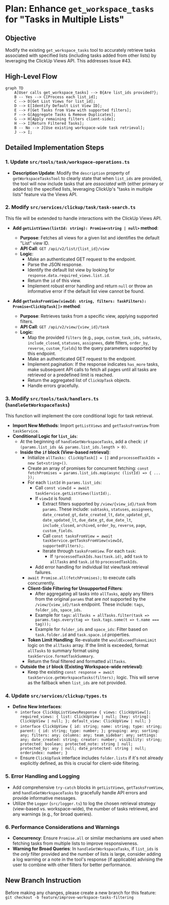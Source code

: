 # Plan: Enhance `get_workspace_tasks` for "Tasks in Multiple Lists"

## Objective
Modify the existing `get_workspace_tasks` tool to accurately retrieve tasks associated with specified lists (including tasks added from other lists) by leveraging the ClickUp Views API. This addresses Issue #43.

## High-Level Flow

```mermaid
graph TD
    A[User calls get_workspace_tasks] --> B{Are list_ids provided?};
    B -- Yes --> C[Process each list_id];
    C --> D[Get List Views for list_id];
    D --> E[Identify Default List View ID];
    E --> F[Get Tasks from View with supported filters];
    F --> G[Aggregate Tasks & Remove Duplicates];
    G --> H[Apply remaining filters client-side];
    H --> I[Return Filtered Tasks];
    B -- No --> J[Use existing workspace-wide task retrieval];
    J --> I;
```

## Detailed Implementation Steps

### 1. Update `src/tools/task/workspace-operations.ts`
*   **Description Update**: Modify the `description` property of `getWorkspaceTasksTool` to clearly state that when `list_ids` are provided, the tool will now include tasks that are *associated with* (either primary or added to) the specified lists, leveraging ClickUp's "tasks in multiple lists" feature via the Views API.

### 2. Modify `src/services/clickup/task/task-search.ts`
This file will be extended to handle interactions with the ClickUp Views API.

*   **Add `getListViews(listId: string): Promise<string | null>` method**:
    *   **Purpose**: Fetches all views for a given list and identifies the default "List" view ID.
    *   **API Call**: `GET /api/v2/list/{list_id}/view`
    *   **Logic**:
        *   Make an authenticated GET request to the endpoint.
        *   Parse the JSON response.
        *   Identify the default list view by looking for `response.data.required_views.list.id`.
        *   Return the `id` of this view.
        *   Implement robust error handling and return `null` or throw an informative error if the default list view cannot be found.

*   **Add `getTasksFromView(viewId: string, filters: TaskFilters): Promise<ClickUpTask[]>` method**:
    *   **Purpose**: Retrieves tasks from a specific view, applying supported filters.
    *   **API Call**: `GET /api/v2/view/{view_id}/task`
    *   **Logic**:
        *   Map the provided `filters` (e.g., `page`, `custom_task_ids`, `subtasks`, `include_closed`, `statuses`, `assignees`, date filters, `order_by`, `reverse`, `custom_fields`) to the query parameters supported by this endpoint.
        *   Make an authenticated GET request to the endpoint.
        *   Implement pagination: If the response indicates `has_more` tasks, make subsequent API calls to fetch all pages until all tasks are retrieved or a predefined limit is reached.
        *   Return the aggregated list of `ClickUpTask` objects.
        *   Handle errors gracefully.

### 3. Modify `src/tools/task/handlers.ts` (`handleGetWorkspaceTasks`)
This function will implement the core conditional logic for task retrieval.

*   **Import New Methods**: Import `getListViews` and `getTasksFromView` from `taskService`.
*   **Conditional Logic for `list_ids`**:
    *   At the beginning of `handleGetWorkspaceTasks`, add a check: `if (params.list_ids && params.list_ids.length > 0)`.
    *   **Inside the `if` block (View-based retrieval)**:
        *   Initialize `allTasks: ClickUpTask[] = []` and `processedTaskIds = new Set<string>()`.
        *   Create an array of promises for concurrent fetching: `const fetchPromises = params.list_ids.map(async (listId) => { ... });`
        *   For each `listId` in `params.list_ids`:
            *   Call `const viewId = await taskService.getListViews(listId);`.
            *   If `viewId` is found:
                *   Extract filters supported by `/view/{view_id}/task` from `params`. These include: `subtasks`, `statuses`, `assignees`, `date_created_gt`, `date_created_lt`, `date_updated_gt`, `date_updated_lt`, `due_date_gt`, `due_date_lt`, `include_closed`, `archived`, `order_by`, `reverse`, `page`, `custom_fields`.
                *   Call `const tasksFromView = await taskService.getTasksFromView(viewId, supportedFilters);`.
                *   Iterate through `tasksFromView`. For each `task`:
                    *   If `!processedTaskIds.has(task.id)`, add `task` to `allTasks` and `task.id` to `processedTaskIds`.
            *   Add error handling for individual list view/task retrieval failures.
        *   `await Promise.all(fetchPromises);` to execute calls concurrently.
        *   **Client-Side Filtering for Unsupported Filters**:
            *   After aggregating all tasks into `allTasks`, apply any filters from the original `params` that are *not* supported by the `/view/{view_id}/task` endpoint. These include: `tags`, `folder_ids`, `space_ids`.
            *   Example for `tags`: `allTasks = allTasks.filter(task => params.tags.every(tag => task.tags.some(t => t.name === tag)));`
            *   Example for `folder_ids` and `space_ids`: Filter based on `task.folder.id` and `task.space.id` properties.
        *   **Token Limit Handling**: Re-evaluate the `wouldExceedTokenLimit` logic on the `allTasks` array. If the limit is exceeded, format `allTasks` to summary format using `taskService.formatTaskSummary`.
        *   Return the final filtered and formatted `allTasks`.
    *   **Outside the `if` block (Existing Workspace-wide retrieval)**:
        *   Keep the existing `const response = await taskService.getWorkspaceTasks(filters);` logic. This will serve as the fallback when `list_ids` are not provided.

### 4. Update `src/services/clickup/types.ts`
*   **Define New Interfaces**:
    *   `interface ClickUpListViewsResponse { views: ClickUpView[]; required_views: { list: ClickUpView | null; [key: string]: ClickUpView | null; }; default_view: ClickUpView | null; }`
    *   `interface ClickUpView { id: string; name: string; type: string; parent: { id: string; type: number; }; grouping: any; sorting: any; filters: any; columns: any; team_sidebar: any; settings: any; date_created: string; creator: number; visibility: string; protected: boolean; protected_note: string | null; protected_by: any | null; date_protected: string | null; orderindex: number; }`
    *   Ensure `ClickUpTask` interface includes `folder.lists` if it's not already explicitly defined, as this is crucial for client-side filtering.

### 5. Error Handling and Logging
*   Add comprehensive `try-catch` blocks in `getListViews`, `getTasksFromView`, and `handleGetWorkspaceTasks` to gracefully handle API errors and provide informative messages.
*   Utilize the `Logger` (`src/logger.ts`) to log the chosen retrieval strategy (view-based vs. workspace-wide), the number of tasks retrieved, and any warnings (e.g., for broad queries).

### 6. Performance Considerations and Warnings
*   **Concurrency**: Ensure `Promise.all` or similar mechanisms are used when fetching tasks from multiple lists to improve responsiveness.
*   **Warning for Broad Queries**: In `handleGetWorkspaceTasks`, if `list_ids` is the *only* filter provided and the number of lists is large, consider adding a log warning or a note in the tool's response (if applicable) advising the user to combine with other filters for better performance.

## New Branch Instruction
Before making any changes, please create a new branch for this feature:
`git checkout -b feature/improve-workspace-tasks-filtering`
